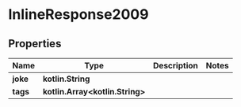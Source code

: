 
# InlineResponse2009

## Properties
Name | Type | Description | Notes
------------ | ------------- | ------------- | -------------
**joke** | **kotlin.String** |  | 
**tags** | **kotlin.Array&lt;kotlin.String&gt;** |  | 



